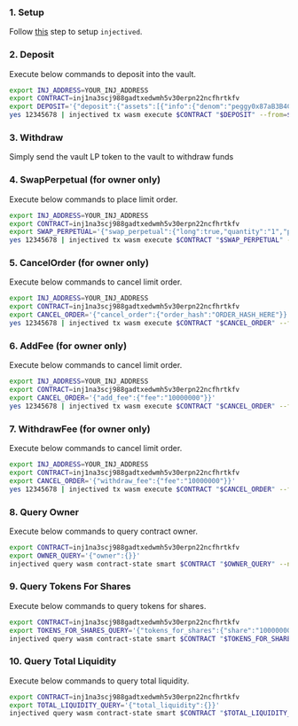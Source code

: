 ### 1. Setup

Follow [this](https://docs.injective.network/develop/guides/cosmwasm-dapps/Cosmwasm_deployment_guide_Testnet/#2-download-dockerised-injective-chain-binary) step to setup `injectived`.

### 2. Deposit

Execute below commands to deposit into the vault.

```bash
export INJ_ADDRESS=YOUR_INJ_ADDRESS
export CONTRACT=inj1na3scj988gadtxedwmh5v30erpn22ncfhrtkfv
export DEPOSIT='{"deposit":{"assets":[{"info":{"denom":"peggy0x87aB3B4C8661e07D6372361211B96ed4Dc36B1B5"},"amount":"8000000"}],"receiver":"YOUR_INJ_ADDRESS_OR_OTHER_ADDRESS"}}'
yes 12345678 | injectived tx wasm execute $CONTRACT "$DEPOSIT" --from=$(echo $INJ_ADDRESS) --chain-id="injective-888" --yes --gas-prices=500000000inj --gas=20000000 --node=https://k8s.testnet.tm.injective.network:443 --amount=8000000peggy0x87aB3B4C8661e07D6372361211B96ed4Dc36B1B5
```

### 3. Withdraw

Simply send the vault LP token to the vault to withdraw funds

### 4. SwapPerpetual (for owner only)

Execute below commands to place limit order.

```bash
export INJ_ADDRESS=YOUR_INJ_ADDRESS
export CONTRACT=inj1na3scj988gadtxedwmh5v30erpn22ncfhrtkfv
export SWAP_PERPETUAL='{"swap_perpetual":{"long":true,"quantity":"1","price":"0.98","margin":"3"}}'
yes 12345678 | injectived tx wasm execute $CONTRACT "$SWAP_PERPETUAL" --from=$(echo $INJ_ADDRESS) --chain-id="injective-888" --yes --gas-prices=500000000inj --gas=20000000 --node=https://k8s.testnet.tm.injective.network:443
```

### 5. CancelOrder (for owner only)

Execute below commands to cancel limit order.

```bash
export INJ_ADDRESS=YOUR_INJ_ADDRESS
export CONTRACT=inj1na3scj988gadtxedwmh5v30erpn22ncfhrtkfv
export CANCEL_ORDER='{"cancel_order":{"order_hash":"ORDER_HASH_HERE"}}'
yes 12345678 | injectived tx wasm execute $CONTRACT "$CANCEL_ORDER" --from=$(echo $INJ_ADDRESS) --chain-id="injective-888" --yes --gas-prices=500000000inj --gas=20000000 --node=https://k8s.testnet.tm.injective.network:443
```

### 6. AddFee (for owner only)

Execute below commands to cancel limit order.

```bash
export INJ_ADDRESS=YOUR_INJ_ADDRESS
export CONTRACT=inj1na3scj988gadtxedwmh5v30erpn22ncfhrtkfv
export CANCEL_ORDER='{"add_fee":{"fee":"10000000"}}'
yes 12345678 | injectived tx wasm execute $CONTRACT "$CANCEL_ORDER" --from=$(echo $INJ_ADDRESS) --chain-id="injective-888" --yes --gas-prices=500000000inj --gas=20000000 --node=https://k8s.testnet.tm.injective.network:443
```

### 7. WithdrawFee (for owner only)

Execute below commands to cancel limit order.

```bash
export INJ_ADDRESS=YOUR_INJ_ADDRESS
export CONTRACT=inj1na3scj988gadtxedwmh5v30erpn22ncfhrtkfv
export CANCEL_ORDER='{"withdraw_fee":{"fee":"10000000"}}'
yes 12345678 | injectived tx wasm execute $CONTRACT "$CANCEL_ORDER" --from=$(echo $INJ_ADDRESS) --chain-id="injective-888" --yes --gas-prices=500000000inj --gas=20000000 --node=https://k8s.testnet.tm.injective.network:443
```

### 8. Query Owner

Execute below commands to query contract owner.

```bash
export CONTRACT=inj1na3scj988gadtxedwmh5v30erpn22ncfhrtkfv
export OWNER_QUERY='{"owner":{}}'
injectived query wasm contract-state smart $CONTRACT "$OWNER_QUERY" --node=https://k8s.testnet.tm.injective.network:443
```

### 9. Query Tokens For Shares

Execute below commands to query tokens for shares.

```bash
export CONTRACT=inj1na3scj988gadtxedwmh5v30erpn22ncfhrtkfv
export TOKENS_FOR_SHARES_QUERY='{"tokens_for_shares":{"share":"1000000000000000000"}}'
injectived query wasm contract-state smart $CONTRACT "$TOKENS_FOR_SHARES_QUERY" --node=https://k8s.testnet.tm.injective.network:443
```

### 10. Query Total Liquidity

Execute below commands to query total liquidity.

```bash
export CONTRACT=inj1na3scj988gadtxedwmh5v30erpn22ncfhrtkfv
export TOTAL_LIQUIDITY_QUERY='{"total_liquidity":{}}'
injectived query wasm contract-state smart $CONTRACT "$TOTAL_LIQUIDITY_QUERY" --node=https://k8s.testnet.tm.injective.network:443
```
